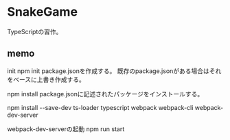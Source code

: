 # SnakeGame

TypeScriptの習作。


## memo

init
npm init
package.jsonを作成する。
既存のpackage.jsonがある場合はそれをベースに上書き作成する。

npm install
package.jsonに記述されたパッケージをインストールする。


npm install --save-dev ts-loader typescript webpack webpack-cli webpack-dev-server


webpack-dev-serverの起動
npm run start